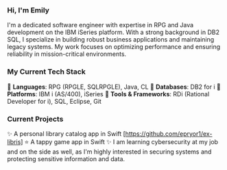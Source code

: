 ### Hi, I'm Emily 

I'm a dedicated software engineer with expertise in RPG and Java 
development on the IBM iSeries platform.
With a strong background in DB2 SQL, I specialize in building 
robust business applications and maintaining legacy systems. 
My work focuses on optimizing performance and ensuring 
reliability in mission-critical environments.

### My Current Tech Stack 

🌸 **Languages**: RPG (RPGLE, SQLRPGLE), Java, CL
🌻 **Databases**: DB2 for i
🌷 **Platforms**: IBM i (AS/400), iSeries
🌼 **Tools & Frameworks**: RDi (Rational Developer for i), SQL, Eclipse, Git

### Current Projects

✨ A personal library catalog app in Swift [https://github.com/epryor1/ex-libris]
⭐️ A tappy game app in Swift 
✨ I am learning cybersecurity at my job and on the side as well, 
   as I'm highly interested in securing systems and protecting sensitive 
   information and data.

